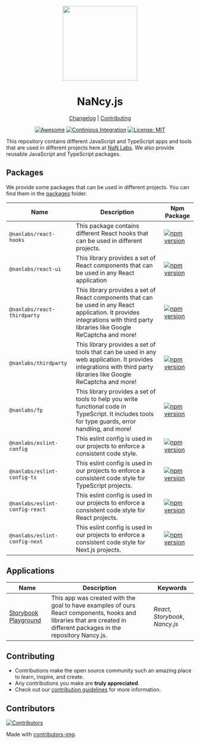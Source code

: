 <!--lint disable double-link awesome-heading awesome-git-repo-age awesome-toc-->

<div align="center">
<p>
    <img
        style="width: 200px"
        width="200"
        src="https://avatars.githubusercontent.com/u/4426989?s=200&v=4"
    >
</p>
<h1>NaNcy.js</h1>

[Changelog](#) |
[Contributing](./CONTRIBUTING.md)

</div>
<div align="center">

[![Awesome](https://awesome.re/mentioned-badge.svg)](https://github.com/nanlabs/awesome-nan)
[![Continious Integration][cibadge]][ciurl]
[![License: MIT][licensebadge]][licenseurl]

</div>

This repository contains different JavaScript and TypeScript apps and tools that are used in different projects here at [NaN Labs](https://www.nanlabs.com/).
We also provide reusable JavaScript and TypeScript packages.

## Packages

We provide some packages that can be used in different projects. You can find them in the [packages](./packages) folder.

| Name                           | Description                                                                                                                                                                    | Npm Package                                                                                                                                |
| ------------------------------ | ------------------------------------------------------------------------------------------------------------------------------------------------------------------------------ | ------------------------------------------------------------------------------------------------------------------------------------------ |
| `@nanlabs/react-hooks`         | This package contains different React hooks that can be used in different projects.                                                                                            | [![npm version](https://badge.fury.io/js/%40nanlabs%2Freact-hooks.svg)](https://badge.fury.io/js/%40nanlabs%2Freact-hooks)                 |
| `@nanlabs/react-ui`            | This library provides a set of React components that can be used in any React application                                                                                      | [![npm version](https://badge.fury.io/js/%40nanlabs%2Freact-ui.svg)](https://badge.fury.io/js/%40nanlabs%2Freact-ui)                       |
| `@nanlabs/react-thirdparty`    | This library provides a set of React components that can be used in any React application. It provides integrations with third party libraries like Google ReCaptcha and more! | [![npm version](https://badge.fury.io/js/%40nanlabs%2Freact-thirdparty.svg)](https://badge.fury.io/js/%40nanlabs%2Freact-thirdparty)       |
| `@nanlabs/thirdparty`          | This library provides a set of tools that can be used in any web application. It provides integrations with third party libraries like Google ReCaptcha and more!              | [![npm version](https://badge.fury.io/js/%40nanlabs%2Fthirdparty.svg)](https://badge.fury.io/js/%40nanlabs%2Fthirdparty)                   |
| `@nanlabs/fp`                  | This library provides a set of tools to help you write functional code in TypeScript. It includes tools for type guards, error handling, and more!                             | [![npm version](https://badge.fury.io/js/%40nanlabs%2Ffp.svg)](https://badge.fury.io/js/%40nanlabs%2Ffp)                                   |
| `@nanlabs/eslint-config`       | This eslint config is used in our projects to enforce a consistent code style.                                                                                                 | [![npm version](https://badge.fury.io/js/%40nanlabs%2Feslint-config.svg)](https://badge.fury.io/js/%40nanlabs%2Feslint-config)             |
| `@nanlabs/eslint-config-ts`    | This eslint config is used in our projects to enforce a consistent code style for TypeScript projects.                                                                         | [![npm version](https://badge.fury.io/js/%40nanlabs%2Feslint-config-ts.svg)](https://badge.fury.io/js/%40nanlabs%2Feslint-config-ts)       |
| `@nanlabs/eslint-config-react` | This eslint config is used in our projects to enforce a consistent code style for React projects.                                                                              | [![npm version](https://badge.fury.io/js/%40nanlabs%2Feslint-config-react.svg)](https://badge.fury.io/js/%40nanlabs%2Feslint-config-react) |
| `@nanlabs/eslint-config-next`  | This eslint config is used in our projects to enforce a consistent code style for Next.js projects.                                                                            | [![npm version](https://badge.fury.io/js/%40nanlabs%2Feslint-config-next.svg)](https://badge.fury.io/js/%40nanlabs%2Feslint-config-next)   |

## Applications

| Name                                                                                   | Description                                                                                                                                                          | Keywords                         |
| -------------------------------------------------------------------------------------- | -------------------------------------------------------------------------------------------------------------------------------------------------------------------- | -------------------------------- |
| [Storybook Playground](https://github.com/nanlabs/nancy.js/tree/main/apps/playground/) | This app was created with the goal to have examples of ours React components, hooks and libraries that are created in different packages in the repository Nancy.js. | _React_, _Storybook_, _Nancy.js_ |

## Contributing

- Contributions make the open source community such an amazing place to learn, inspire, and create.
- Any contributions you make are **truly appreciated**.
- Check out our [contribution guidelines](./CONTRIBUTING.md) for more information.

## Contributors

<a href="https://github.com/nanlabs/nancy.js/contributors">
  <img src="https://contrib.rocks/image?repo=nanlabs/nancy.js" alt="Contributors" />
</a>

Made with [contributors-img](https://contrib.rocks).

[cibadge]: https://github.com/nanlabs/nancy.js/actions/workflows/ci.yml/badge.svg
[licensebadge]: https://img.shields.io/badge/License-MIT-blue.svg
[ciurl]: https://github.com/nanlabs/nancy.js/actions/workflows/ci.yml
[licenseurl]: https://github.com/nanlabs/nancy.js/blob/main/LICENSE
